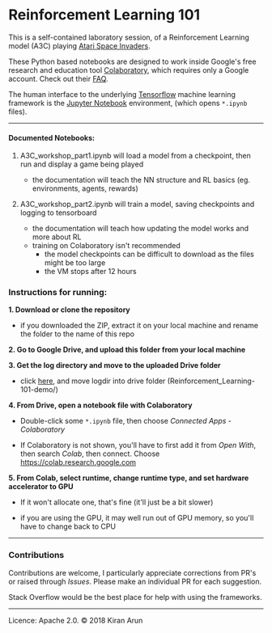 # Reinforcement Learning 101

This is a self-contained laboratory session, of a Reinforcement Learning model (A3C) playing [Atari Space Invaders](https://gym.openai.com/envs/SpaceInvaders-v0/).

These Python based notebooks are designed to work inside Google's free research and education tool [Colaboratory](https://colab.research.google.com),  which requires only a Google account. Check out their [FAQ](https://research.google.com/colaboratory/faq.html).

The human interface to the underlying [Tensorflow](https://www.tensorflow.org/) machine learning framework is the [Jupyter Notebook](http://jupyter.org/) environment, (which opens `*.ipynb` files).

---

#### Documented Notebooks:
1. A3C_workshop_part1.ipynb will load a model from a checkpoint, then run and display a game being played
    - the documentation will teach the NN structure and RL basics (eg. environments, agents, rewards)
    
2. A3C_workshop_part2.ipynb will train a model, saving checkpoints and logging to tensorboard
    - the documentation will teach how updating the model works and more about RL
    - training on Colaboratory isn't recommended
        - the model checkpoints can be difficult to download as the files might be too large
        - the VM stops after 12 hours
   
### Instructions for running:

**1. Download or clone the repository**

  - if you downloaded the ZIP, extract it on your local machine and rename the folder to the name of this repo

**2. Go to Google Drive, and upload this folder from your local machine**

**3. Get the log directory and move to the uploaded Drive folder**

  - click [here](https://drive.google.com/drive/folders/1-MoPlNCasBnr7SPLSL22g26YPQHE1UUR?usp=sharing), and move logdir into drive folder (Reinforcement_Learning-101-demo/)

**4. From Drive, open a notebook file with Colaboratory**

  - Double-click some `*.ipynb` file, then choose _Connected Apps - Colaboratory_

  - If Colaboratory is not shown, you'll have to first add it from _Open With_, then search _Colab_, then connect. Choose https://colab.research.google.com

**5. From Colab, select runtime, change runtime type, and set hardware accelerator to GPU**

  - If it won't allocate one, that's fine (it'll just be a bit slower)
  
  - if you are using the GPU, it may well run out of GPU memory, so you'll have to change back to CPU

---

### Contributions

Contributions are welcome, I particularly appreciate corrections from PR's or raised through _Issues_. Please make an individual PR for each suggestion.

Stack Overflow would be the best place for help with using the frameworks.

---

Licence: Apache 2.0.  © 2018 Kiran Arun
